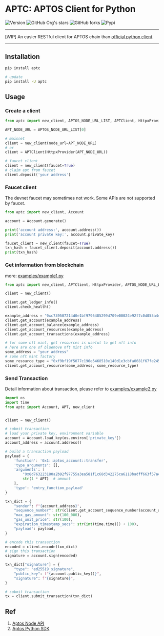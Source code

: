 # APTC: APTOS Client for Python

![Version](https://img.shields.io/badge/aptc-v0.0.2-green)
![GitHub Org's stars](https://img.shields.io/github/stars/ackness/aptc?style=social)
![GitHub forks](https://img.shields.io/github/forks/ackness/aptc?style=social)
![Pypi](https://img.shields.io/pypi/dm/aptc)

---

[WIP] An easier RESTful client for APTOS chain than [official python client](https://github.com/aptos-labs/aptos-core/blob/main/ecosystem/python/sdk/README.md).

---

## Installation

```bash
pip install aptc

# update
pip install -U aptc
```

## Usage

### Create a client

```python
from aptc import new_client, APTOS_NODE_URL_LIST, APTClient, HttpxProvider

APT_NODE_URL = APTOS_NODE_URL_LIST[0]

# mainnet
client = new_client(node_url=APT_NODE_URL)
# or
client = APTClient(HttpxProvider(APT_NODE_URL))

# faucet client
client = new_client(faucet=True)
# claim apt from faucet
client.deposit('your address')

```

### Faucet client

The devnet faucet may sometimes not work. Some APIs are not supported by faucet.

```python
from aptc import new_client, Account

account = Account.generate()

print('account address:', account.address())
print('account private key:', account.private_key)

faucet_client = new_client(faucet=True)
txn_hash = faucet_client.deposit(account.address())
print(txn_hash)
```


### Get information from blockchain

more: [examples/example1.py](https://github.com/ackness/aptc/blob/main/examples/example1.py)


```python
from aptc import new_client, APTClient, HttpxProvider, APTOS_NODE_URL_LIST

client = new_client()

client.get_ledger_info()
client.check_health()

example_address = "0xc739507214d0e1bf9795485299d709e00024e92f7c0d055a4c2c39717882bdfd"
client.get_account(example_address)
client.get_account_balance(example_address)
client.get_account_resources(example_address)
client.get_account_transactions(example_address)

# for some nft mint, get resources is useful to get nft info
# here are one of bluemove nft mint info
some_address = "your address"
# some nft mint factory
some_resource_type = "0xf9bf19f5077c196e5468510e140d1e3cbfa0681f67fe245566ceab2399a6388d::factory::MintedByUser"
client.get_account_resource(some_address, some_resource_type)
```

### Send Transaction

Detail information about transaction, please refer to [examples/example2.py](https://github.com/ackness/aptc/blob/main/examples/example2.py)

```python
import os
import time
from aptc import Account, APT, new_client


client = new_client()

# submit transaction
# load your private key, environment variable
account = Account.load_key(os.environ['private_key'])
account_address = account.address()

# build a transaction payload
payload = {
    'function': '0x1::aptos_account::transfer',
    'type_arguments': [],
    'arguments': [
        "0x8d763223180a2b92f97755a3ea581f1c68d342275ca6118badff663f57aca7a5",  # receiver
        str(1 * APT)  # amount
    ],
    'type': 'entry_function_payload'
}

txn_dict = {
    "sender": f"{account_address}",
    "sequence_number": str(client.get_account_sequence_number(account_address)),
    "max_gas_amount": str(100_000),
    "gas_unit_price": str(100),
    "expiration_timestamp_secs": str(int(time.time()) + 100),
    "payload": payload,
}

# encode this transaction
encoded = client.encode(txn_dict)
# sign this transaction
signature = account.sign(encoded)

txn_dict["signature"] = {
    "type": "ed25519_signature",
    "public_key": f"{account.public_key()}",
    "signature": f"{signature}",
}

# submit transaction
tx = client.submit_transaction(txn_dict)
```


## Ref

1. [Aptos Node API](https://fullnode.devnet.aptoslabs.com/v1/spec#/)
2. [Aptos Python SDK](https://github.com/aptos-labs/aptos-core/blob/main/ecosystem/python/sdk/README.md)

